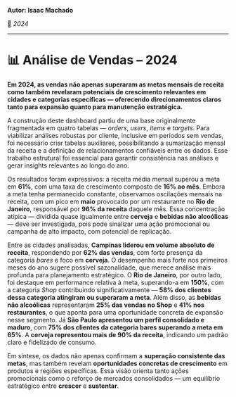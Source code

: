 **Autor: Isaac Machado**

📅 *2024*

---

# 📊 Análise de Vendas – 2024

**Em 2024, as vendas não apenas superaram as metas mensais de receita como também revelaram potenciais de crescimento relevantes em cidades e categorias específicas — oferecendo direcionamentos claros tanto para expansão quanto para manutenção estratégica.**

A construção deste dashboard partiu de uma base originalmente fragmentada em quatro tabelas — *orders*, *users*, *items* e *targets*. Para viabilizar análises robustas por cliente, inclusive em períodos sem vendas, foi necessário criar tabelas auxiliares, possibilitando a sumarização mensal da receita e a definição de relacionamentos confiáveis entre os dados. Esse trabalho estrutural foi essencial para garantir consistência nas análises e gerar insights relevantes ao longo do ano.

Os resultados foram expressivos: a receita média mensal superou a meta em **61%**, com uma taxa de crescimento composto de **16% ao mês**. Embora a meta tenha permanecido constante, observamos oscilações mensais na receita, com um pico em **maio** provocado por um restaurante no **Rio de Janeiro**, responsável por **96% da receita** daquele mês. Essa concentração atípica — dividida quase igualmente entre **cerveja** e **bebidas não alcoólicas** — deve ser investigada, pois pode sinalizar uma ação promocional ou campanha de alto impacto, com potencial de replicação.

Entre as cidades analisadas, **Campinas liderou em volume absoluto de receita**, respondendo por **62% das vendas**, com forte presença da categoria *bares* e foco em **cerveja**. O desempenho mais forte nos primeiros meses do ano sugere possível sazonalidade, que merece análise mais profunda para planejamento estratégico. O **Rio de Janeiro**, por outro lado, foi destaque em performance relativa à meta, superando-a em **150%**, com a categoria *Shop* contribuindo significativamente — **58% dos clientes dessa categoria atingiram ou superaram a meta**. Além disso, as **bebidas não alcoólicas** representaram **25% das vendas no Shop** e **41% nos restaurantes**, o que aponta para uma oportunidade concreta de expansão nesse segmento. Já **São Paulo apresentou um perfil consolidado e maduro**, com **75% dos clientes da categoria bares superando a meta em 65%**. A **cerveja representou mais de 90% da receita**, indicando um padrão claro e fidelizado de consumo.

Em síntese, os dados não apenas confirmam a **superação consistente das metas**, mas também revelam **oportunidades concretas de crescimento** em produtos e regiões específicas. Essa visão orienta tanto ações promocionais como o reforço de mercados consolidados — um equilíbrio estratégico entre **crescer** e **sustentar**.
